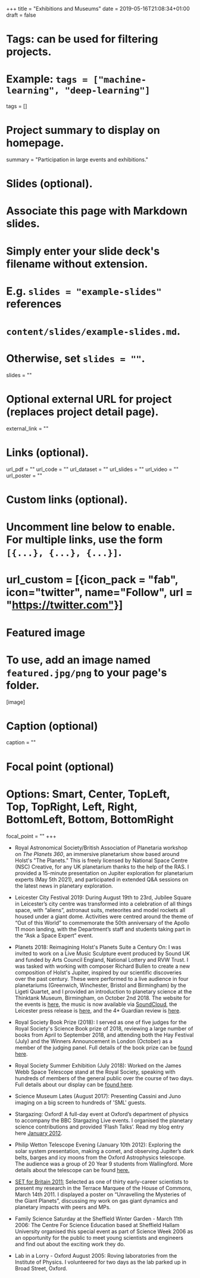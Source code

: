 +++
title = "Exhibitions and Museums"
date = 2019-05-16T21:08:34+01:00
draft = false

# Tags: can be used for filtering projects.
# Example: `tags = ["machine-learning", "deep-learning"]`
tags = []

# Project summary to display on homepage.
summary = "Participation in large events and exhibitions."

# Slides (optional).
#   Associate this page with Markdown slides.
#   Simply enter your slide deck's filename without extension.
#   E.g. `slides = "example-slides"` references
#   `content/slides/example-slides.md`.
#   Otherwise, set `slides = ""`.
slides = ""

# Optional external URL for project (replaces project detail page).
external_link = ""

# Links (optional).
url_pdf = ""
url_code = ""
url_dataset = ""
url_slides = ""
url_video = ""
url_poster = ""

# Custom links (optional).
#   Uncomment line below to enable. For multiple links, use the form `[{...}, {...}, {...}]`.
# url_custom = [{icon_pack = "fab", icon="twitter", name="Follow", url = "https://twitter.com"}]

# Featured image
# To use, add an image named `featured.jpg/png` to your page's folder.
[image]
  # Caption (optional)
  caption = ""

  # Focal point (optional)
  # Options: Smart, Center, TopLeft, Top, TopRight, Left, Right, BottomLeft, Bottom, BottomRight
  focal_point = ""
+++

* Royal Astronomical Society/British Association of Planetaria workshop on *The Planets 360*, an immersive planetarium show based around Holst's "The Planets." This is freely licensed by National Space Centre (NSC) Creative, for any UK planetarium thanks to the help of the RAS.  I provided a 15-minute presentation on Jupiter exploration for planetarium experts (May 5th 2021), and participated in extended Q&A sessions on the latest news in planetary exploration.

* Leicester City Festival 2019:  During August 19th to 23rd, Jubilee Square in Leicester’s city centre was transformed into a celebration of all things space, with “aliens”, astronaut suits, meteorites and model rockets all housed under a giant dome. Activities were centred around the theme of “Out of this World” to commemorate the 50th anniversary of the Apollo 11 moon landing, with the Department’s staff and students taking part in the “Ask a Space Expert” event.

* Planets 2018:  Reimagining Holst's Planets Suite a Century On:  I was invited to work on a Live Music Sculpture event produced by Sound UK and funded by Arts Council England, National Lottery and RVW Trust.  I was tasked with working with composer Richard Bullen to create a new composition of Holst's Jupiter, inspired by our scientific discoveries over the past century.  These were performed to a live audience in four planetariums (Greenwich, Winchester, Bristol and Birmingham) by the Ligeti Quartet, and I provided an introduction to planetary science at the Thinktank Museum, Birmingham, on October 2nd 2018.  The website for the events is [here](https://www.sounduk.net/events/planets-2018/), the music is now available via [SoundCloud](https://soundcloud.com/sounduk/sets/the-planets-2018), the Leicester press release is [here](https://le.ac.uk/news/2018/october/02-jupiter-planets-suite), and the 4* Guardian review is [here](https://www.theguardian.com/music/2018/oct/01/the-planets-2018-ligeti-quartet-review).

*  Royal Society Book Prize (2018):  I served as one of five judges for the Royal Society's Science Book prize of 2018, reviewing a large number of books from April to September 2018, and attending both the Hay Festival (July) and the Winners Announcement in London (October) as a member of the judging panel.  Full details of the book prize can be [found here](https://royalsociety.org/grants-schemes-awards/book-prizes/science-book-prize/2018/).

* Royal Society Summer Exhibition (July 2018):  Worked on the James Webb Space Telescope stand at the Royal Society, speaking with hundreds of members of the general public over the course of two days.  Full details about our display can be [found here](https://royalsociety.org/science-events-and-lectures/2018/summer-science-exhibition/exhibits/exploring-the-universe/).

* Science Museum Lates (August 2017):  Presenting Cassini and Juno imaging on a big screen to hundreds of 'SML' guests.

* Stargazing: Oxford!  A full-day event at Oxford’s department of physics to accompany the BBC Stargazing Live events.  I organised the planetary science contributions and provided ‘Flash Talks’.  Read my blog entry here [January 2012](https://planetaryweather.blogspot.com/2012/01/stargazing-oxford.html).

* Philip Wetton Telescope Evening (January 10th 2012):  Exploring the solar system presentation, making a comet, and observing Jupiter’s dark belts, barges and icy moons from the Oxford Astrophysics telescope.  The audience was a group of 20 Year 9 students from Wallingford.  More details about the telescope can be found [here.](http://www.wettontelescope.org/)

* [SET for Britain 2011:](http://www.setforbritain.org.uk/)  Selected as one of thirty early-career scientists to present my research in the Terrace Marquee of the House of Commons, March 14th 2011.  I displayed a poster on “Unravelling the Mysteries of the Giant Planets”, discussing my work on gas giant dynamics and planetary impacts with peers and MPs.

* Family Science Saturday at the Sheffield Winter Garden - March 11th 2006:  The Centre For Science Education based at Sheffield Hallam University organised this special event as part of Science Week 2006 as an opportunity for the public to meet young scientists and engineers and find out about the exciting work they do.

* Lab in a Lorry - Oxford August 2005:  Roving laboratories from the Institute of Physics.  I volunteered for two days as the lab parked up in Broad Street, Oxford.
